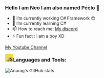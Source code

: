 ### Hello I am Neo I am also named Péèlo 🦉


- 🔭 I’m currently working C# Framework 😊
- 🌱 I’m currently learning C#
- 📫 How to reach me: [My discord](https://discord.com/invite/ZxVtUNAeCC)
- ⚡ Fun fact : i am a boy XD

[My Youtube Channel](https://www.youtube.com/channel/UCGXmeRqCm7aXbS27wMg52fg)

<img align="left" width = "26px" alt = "Visual studio code" src = "https://raw.githubusercontent.com/github/explore/80688e429a7d4ef2fca1e82350fe8e3517d3494d/topics/javascript/javascript.png">

### Languages and Tools:


![Anurag's GitHub stats](https://github-readme-stats.vercel.app/api?username=NeoStoffyn&theme=react&show_icons=true)



